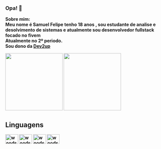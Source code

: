 ### Opa! 👋


<b>Sobre mim:<b><br>
  Meu nome é Samuel Felipe tenho 18 anos , sou estudante de analise e desolvimento de sistemas e atualmente sou desenvolvedor fullstack focado no fivem<br>Atualmente no 2º periodo.<br> Sou dono da <a href='https://discord.gg/KWxsjNvJRK'>Dev2up</a>

<div>
  <img height='180em' src="https://github-readme-stats.vercel.app/api?username=yWoods78&show_icons=true&theme=dark"/>
  <img height='180em' src="https://github-readme-stats.vercel.app/api/top-langs/?username=yWoods78&layout=compact&langs_count=16&theme=dark"/>
</div>
  
  ## Linguagens
  
<div style='display: inline_block'>
  <img align="center" alt='woods-Lua' height="30" width="40" src="https://cdn.jsdelivr.net/gh/devicons/devicon/icons/lua/lua-plain.svg">
  <img align="center" alt='woods-JS' height="30" width="40" src="https://cdn.jsdelivr.net/gh/devicons/devicon/icons/javascript/javascript-plain.svg">
  <img align="center" alt='woods-HTML' height="30" width="40" src="https://cdn.jsdelivr.net/gh/devicons/devicon/icons/html5/html5-plain.svg">
  <img align="center" alt='woods-CSS' height="30" width="40" src="https://cdn.jsdelivr.net/gh/devicons/devicon/icons/css3/css3-plain.svg">
</div
